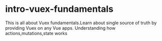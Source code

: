 # intro-vuex-fundamentals
This is all about Vuex fundamentals.Learn about single source of truth by providing Vuex on any Vue apps. Understanding how actions,mutations,state works
